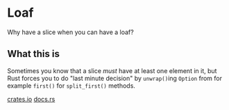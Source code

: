 # Loaf

Why have a slice when you can have a loaf?

## What this is
Sometimes you know that a slice _must_ have at least one element in it,
but Rust forces you to do "last minute decision" by `unwrap()`ing `Option`
from for example `first()` for `split_first()` methods.

[crates.io](https://crates.io/crates/loaf)
[docs.rs](https://docs.rs/loaf)

